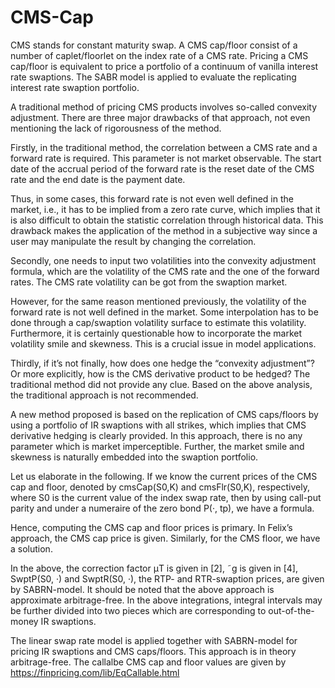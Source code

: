 # CMS-Cap

CMS stands for constant maturity swap. A CMS cap/floor consist of a number of caplet/floorlet on the index rate of a CMS rate. Pricing a CMS cap/floor is equivalent to price a portfolio of a continuum of vanilla interest rate swaptions. The SABR model is applied to evaluate the replicating interest rate swaption portfolio.

A traditional method of pricing CMS products involves so-called convexity adjustment. There are three major drawbacks of that approach, not even mentioning the lack of rigorousness of the method. 

Firstly, in the traditional method, the correlation between a CMS rate and a forward rate is required. This parameter is not market observable. The start date of the accrual period of the forward rate is the reset date of the CMS rate and the end date is the payment date. 

Thus, in some cases, this forward rate is not even well defined in the market, i.e., it has to be implied from a zero rate curve, which implies that it is also difficult to obtain the statistic correlation through historical data. This drawback makes the application of the method in a subjective way since a user may manipulate the result by changing the correlation. 

Secondly, one needs to input two volatilities into the convexity adjustment formula, which are the volatility of the CMS rate and the one of the forward rates. The CMS rate volatility can be got from the swaption market. 

However, for the same reason mentioned previously, the volatility of the forward rate is not well defined in the market. Some interpolation has to be done through a cap/swaption volatility surface to estimate this volatility. Furthermore, it is certainly questionable how to incorporate the market volatility smile and skewness. This is a crucial issue in model applications.

Thirdly, if it’s not finally, how does one hedge the “convexity adjustment”? Or more explicitly, how is the CMS derivative product to be hedged? The traditional method did not provide any clue. Based on the above analysis, the traditional approach is not recommended.

A new method proposed is based on the replication of CMS caps/floors by using a portfolio of IR swaptions with all strikes, which implies that CMS derivative hedging is clearly provided. In this approach, there is no any parameter which is market imperceptible. Further, the market smile and skewness is naturally embedded into the swaption portfolio. 

Let us elaborate in the following. If we know the current prices of the CMS cap and floor, denoted by cmsCap(S0,K) and cmsFlr(S0,K), respectively, where S0 is the current value of the index swap rate, then by using call-put parity and under a numeraire of the zero bond P(·, tp), we have a formula.

Hence, computing the CMS cap and floor prices is primary. In Felix’s approach, the CMS cap price is given. Similarly, for the CMS floor, we have a solution.

In the above, the correction factor μT is given in [2], ˜g is given in [4], SwptP(S0, ·) and SwptR(S0, ·), the RTP- and RTR-swaption prices, are given by SABRN-model. It should be noted that the above approach is approximate arbitrage-free. In the above integrations, integral intervals may be further divided into two pieces which are corresponding to out-of-the-money IR swaptions.

The linear swap rate model is applied together with SABRN-model for pricing IR swaptions and CMS caps/floors. This approach is in theory arbitrage-free. The callalbe CMS cap and floor values are given by https://finpricing.com/lib/EqCallable.html

